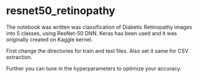 # resnet50_retinopathy
The notebook was written was classification of Diabetic Retinopathy images into 5 classes, using ResNet-50 DNN. Keras has been used and it was originally created on Kaggle kernel.


First change the directories for train and test files. Also set it same for CSV extraction.

Further you can tune in the hyperparameters to optimize your accuracy.

